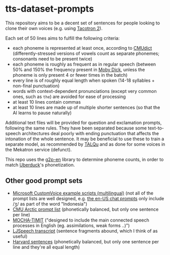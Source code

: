 # tts-dataset-prompts
 
This repository aims to be a decent set of sentences for people looking to clone their own voices (e.g. using [Tacotron 2](https://github.com/nvidia/tacotron2)).

Each set of 50 lines aims to fulfill the following criteria:
- each phoneme is represented at least once, according to [CMUdict](https://github.com/cmusphinx/cmudict) (differently-stressed versions of vowels count as separate phonemes; consonants need to be present twice)
- each phoneme is roughly as frequent as in regular speech (between 50% and 150% the frequency present in [Moby Dick](https://www.gutenberg.org/files/15/15-0.txt), unless the phoneme is only present 4 or fewer times in the batch)
- every line is of roughly equal length when spoken (14-18 syllables + non-final punctuation)
- words with context-dependent pronunciations (except very common ones, such as `the`) are avoided for ease of processing
- at least 10 lines contain commas
- at least 10 lines are made up of multiple shorter sentences (so that the AI learns to pause naturally)

Additional text files will be provided for question and exclamation prompts, following the same rules. They have been separated because some text-to-speech architectures deal poorly with ending punctuation that affects the intonation of the whole sentence. It may be beneficial to use these to train a separate model, as recommended by [TALQu](https://utaforum.net/threads/talqu-an-unofficial-english-guide-thread-on-talqu-and-its-voice-model-creation.23552/) and as done for some voices in the Mekatron service (defunct).

This repo uses the [g2p-en](https://pypi.org/project/g2p-en/) library to determine phoneme counts, in order to match [Uberduck](https://uberduck.ai/)'s phonetization.

## Other good prompt sets
- [Microsoft CustomVoice example scripts (multilingual)](https://github.com/Azure-Samples/Cognitive-Speech-TTS/tree/master/CustomVoice/script) (not all of the prompt lists are well designed, e.g. [the en-US chat prompts](https://github.com/Azure-Samples/Cognitive-Speech-TTS/blob/master/CustomVoice/script/English%20(United%20States)_enUS/3000000001-3000000300_Chat.txt) only include /ʒ/ as part of the word "Indonesia")
- [CMU Arctic prompt list](http://festvox.org/cmu_arctic/cmuarctic.data) (phonetically balanced, but only one sentence per line)
- [MOCHA-TIMIT](https://data.cstr.ed.ac.uk/mocha/mocha-timit.txt) ("designed to include the main connected speech processes in English (eg. assimilations, weak forms ..)")
- [LJSpeech transcript](https://github.com/NVIDIA/tacotron2/blob/master/filelists/ljs_audio_text_train_filelist.txt) (sentence fragments abound, which I think of as useful)
- [Harvard sentences](https://www.cs.columbia.edu/~hgs/audio/harvard.html) (phonetically balanced, but only one sentence per line and they're all equal length)
